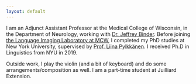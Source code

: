 ```yaml
---
layout: default
---
```


<!--## About Me-->

<!-- <img class="profile-picture" src="sherlock.jpg"> -->

I am an Adjunct Assistant Professor at the Medical College of Wisconsin, in the Department of Neurology, working with [Dr. Jeffrey Binder](http://www.neuro.mcw.edu/index.php/people/jeffrey-binder-md/). Before joining [the Language Imaging Laboratory at MCW](https://www.neuro.mcw.edu/), I completed my PhD studies at New York University, supervised by [Prof. Liina Pylkkänen](https://wp.nyu.edu/neurolinglab/people/liina-pylkkanen/). I received Ph.D in Linguistics from NYU in 2019.

Outside work, I play the violin (and a bit of keyboard) and do some arrangements/composition as well. I am a part-time student at Juilliard Extension.

<!--## Research Interest-->

